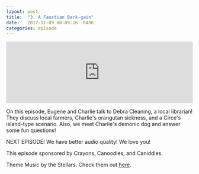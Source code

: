 ```yaml
---
layout: post
title:  "3. A Faustian Bark-gain"
date:   2017-11-09 00:09:16 -0400
categories: episode
---
```

<iframe width="100%" height="166" scrolling="no" frameborder="no" src="https://w.soundcloud.com/player/?url=https%3A//api.soundcloud.com/tracks/353202962&amp;color=%23ff5500&amp;auto_play=false&amp;hide_related=false&amp;show_comments=true&amp;show_user=true&amp;show_reposts=false&amp;show_teaser=true"></iframe>

On this episode, Eugene and Charlie talk to Debra Cleaning, a local librarian! They discuss local farmers, Charlie's orangutan sickness, and a Circe's island-type scenario. Also, we meet Charlie's demonic dog and answer some fun questions!

NEXT EPISODE! We have better audio quality! We love you!

This episode sponsored by Crayons, Canoodles, and Caniddles.

Theme Music by the Stellars. Check them out [here][bandcamp].

[bandcamp]: http://the-stellars.bandcamp.com.
